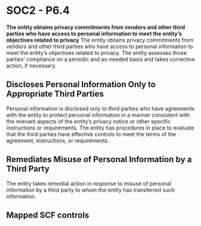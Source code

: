 # SOC2 - P6.4
**The entity obtains privacy commitments from vendors and other third parties who have access to personal information to meet the entity’s objectives related to privacy**
The entity obtains privacy commitments from vendors and other third parties who have access to personal information to meet the entity’s objectives related to privacy. The entity assesses those parties’ compliance on a periodic and as-needed basis and takes corrective action, if necessary.
## Discloses Personal Information Only to Appropriate Third Parties
Personal information is disclosed only to third parties who have agreements with the entity to protect personal information in a manner consistent with the relevant aspects of the entity’s privacy notice or other specific instructions or requirements. The entity has procedures in place to evaluate that the third parties have effective controls to meet the terms of the agreement, instructions, or requirements.
## Remediates Misuse of Personal Information by a Third Party
The entity takes remedial action in response to misuse of personal information by a third party to whom the entity has transferred such information.
## Mapped SCF controls